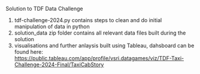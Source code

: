Solution to TDF Data Challenge
1. tdf-challenge-2024.py contains steps to clean and do initial manipulation of data in python
2. solution_data zip folder contains all relevant data files built during the solution
3. visualisations and further anlaysis built using Tableau, dahsboard can be found here: 
   https://public.tableau.com/app/profile/vsri.datagames/viz/TDF-Taxi-Challenge-2024-Final/TaxiCabStory
